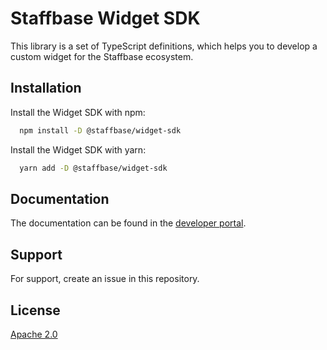 
# Staffbase Widget SDK

This library is a set of TypeScript definitions, which helps you to develop a custom widget for the Staffbase ecosystem. 



## Installation 

Install the Widget SDK with npm:

```bash 
  npm install -D @staffbase/widget-sdk
```

Install the Widget SDK with yarn:

```bash 
  yarn add -D @staffbase/widget-sdk
```
    
## Documentation

The documentation can be found in the [developer portal](https://developers.staffbase.com/frameworks/customwidget-development).

  
## Support

For support, create an issue in this repository.

  
## License

[Apache 2.0](https://choosealicense.com/licenses/apache-2.0/)

  
